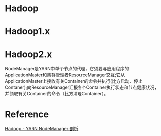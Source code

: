 # Hadoop
# Hadoop1.x

# Hadoop2.x

NodeManager是YARN中单个节点的代理，它须要与应用程序的ApplicationMaster和集群管理者ResourceManager交互;它从ApplicationMaster上接收有关Container的命令并执行(比方启动、停止Contaner);向ResourceManager汇报各个Container执行状态和节点健康状况，并领取有关Container的命令（比方清理Container）。





# Reference

[Hadoop - YARN NodeManager 剖析](https://www.cnblogs.com/yangykaifa/p/7015598.html)